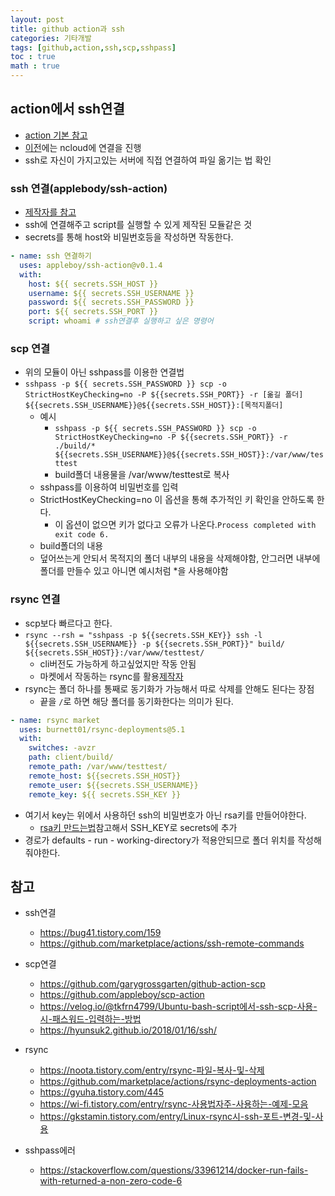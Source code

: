 ```yaml
---
layout: post
title: github action과 ssh
categories: 기타개발
tags: [github,action,ssh,scp,sshpass]
toc : true
math : true
---
```



## action에서 ssh연결
- [action 기본 참고](https://deokisys.github.io/%EA%B8%B0%ED%83%80%EA%B0%9C%EB%B0%9C/2021/12/20/github-action%EC%93%B0%EA%B8%B0.html)
- [이전](https://deokisys.github.io/%EA%B8%B0%ED%83%80%EA%B0%9C%EB%B0%9C/2021/12/21/github-action%EA%B3%BC-ncloud.html)에는 ncloud에 연결을 진행
- ssh로 자신이 가지고있는 서버에 직접 연결하여 파일 옮기는 법 확인

### ssh 연결(applebody/ssh-action)
- [제작자를 참고](https://github.com/marketplace/actions/ssh-remote-commands)
- ssh에 연결해주고 script를 실행할 수 있게 제작된 모듈같은 것
- secrets를 통해 host와 비밀번호등을 작성하면 작동한다.

```yml
- name: ssh 연결하기
  uses: appleboy/ssh-action@v0.1.4
  with:
    host: ${{ secrets.SSH_HOST }}
    username: ${{ secrets.SSH_USERNAME }}
    password: ${{ secrets.SSH_PASSWORD }}
    port: ${{ secrets.SSH_PORT }}
    script: whoami # ssh연결후 실행하고 싶은 명령어
```

### scp 연결
- 위의 모듈이 아닌 sshpass를 이용한 연결법
- `sshpass -p ${{ secrets.SSH_PASSWORD }} scp -o StrictHostKeyChecking=no -P ${{secrets.SSH_PORT}} -r [옮길 폴더] ${{secrets.SSH_USERNAME}}@${{secrets.SSH_HOST}}:[목적지폴더]`
  - 예시
    - `sshpass -p ${{ secrets.SSH_PASSWORD }} scp -o StrictHostKeyChecking=no -P ${{secrets.SSH_PORT}} -r ./build/* ${{secrets.SSH_USERNAME}}@${{secrets.SSH_HOST}}:/var/www/testtest`
    - build폴더 내용물을 /var/www/testtest로 복사
  - sshpass를 이용하여 비밀번호를 입력
  - StrictHostKeyChecking=no 이 옵션을 통해 추가적인 키 확인을 안하도록 한다.
    - 이 옵션이 없으면 키가 없다고 오류가 나온다.`Process completed with exit code 6.`
  - build폴더의 내용
  - 덮어쓰는게 안되서 목적지의 폴더 내부의 내용을 삭제해야함, 안그러면 내부에 폴더를 만들수 있고 아니면 예시처럼 *을 사용해야함


### rsync 연결
- scp보다 빠르다고 한다.
- `rsync --rsh = "sshpass -p ${{secrets.SSH_KEY}} ssh -l ${{secrets.SSH_USERNAME}} -p ${{secrets.SSH_PORT}}" build/ ${{secrets.SSH_HOST}}:/var/www/testtest/`
  - cli버전도 가능하게 하고싶었지만 작동 안됨
  - 마켓에서 작동하는 rsync를 활용[제작자](https://github.com/marketplace/actions/rsync-deployments-action)
- rsync는 폴더 하나를 통째로 동기화가 가능해서 따로 삭제를 안해도 된다는 장점
  - 끝을 `/`로 하면 해당 폴더를 동기화한다는 의미가 된다.

```yml
- name: rsync market
  uses: burnett01/rsync-deployments@5.1
  with:
    switches: -avzr
    path: client/build/
    remote_path: /var/www/testtest/
    remote_host: ${{secrets.SSH_HOST}}
    remote_user: ${{secrets.SSH_USERNAME}}
    remote_key: ${{ secrets.SSH_KEY }}
```

  - 여기서 key는 위에서 사용하던 ssh의 비밀번호가 아닌 rsa키를 만들어야한다.
    - [rsa키 만드는법](https://deokisys.github.io/기타개발/2021/12/13/ssh-rsa키-만들기.html)참고해서 SSH_KEY로 secrets에 추가
  - 경로가 defaults - run - working-directory가 적용안되므로 폴더 위치를 작성해줘야한다.

## 참고
- ssh연결
  - https://bug41.tistory.com/159
  - https://github.com/marketplace/actions/ssh-remote-commands

- scp연결
  - https://github.com/garygrossgarten/github-action-scp
  - https://github.com/appleboy/scp-action
  - https://velog.io/@tkfrn4799/Ubuntu-bash-script에서-ssh-scp-사용-시-패스워드-입력하는-방법
  - https://hyunsuk2.github.io/2018/01/16/ssh/

- rsync
  - https://noota.tistory.com/entry/rsync-파일-복사-및-삭제
  - https://github.com/marketplace/actions/rsync-deployments-action
  - https://gyuha.tistory.com/445
  - https://wi-fi.tistory.com/entry/rsync-사용법자주-사용하는-예제-모음
  - https://gkstamin.tistory.com/entry/Linux-rsync시-ssh-포트-변경-및-사용

- sshpass에러
  - https://stackoverflow.com/questions/33961214/docker-run-fails-with-returned-a-non-zero-code-6